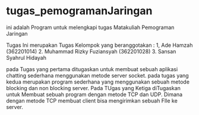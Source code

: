 # tugas_pemogramanJaringan
ini adalah Program untuk melengkapi tugas Matakuliah Pemograman Jaringan

Tugas Ini merupakan Tugas Kelompok yang beranggotakan :
    1, Ade Hamzah (362201014)
    2. Muhammad Rizky Fuziansyah (362201028)
    3. Sansan Syahrul Hidayah


pada Tugas yang pertama ditugaskan untuk membuat sebuah aplikasi chatting sederhana menggunakan metode server socket.
pada tugas yang kedua merupakan program sederhana yang menggunakan sebuah metode blocking dan non blocking server.
Pada TUgas yang Ketiga diTugaskan untuk Membuat sebuah program dengan metode TCP dan UDP. Dimana dengan metode TCP membuat client bisa mengirimkan sebuah FIle ke server.
